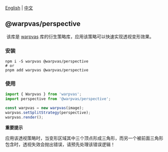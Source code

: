 [English](README.md) | [中文](README.cn.md)

## @warpvas/perspective

​	该库是 [warpvas](https://github.com/huanjinliu/warpvas) 库的衍生策略库，应用该策略可以快速实现透视变形效果。

### 安装

```shell
npm i -S warpvas @warpvas/perspective
# or
pnpm add warpvas @warpvas/perspective
```

### 使用

```typescript
import { Warpvas } from 'warpvas';
import perspective from '@warpvas/perspective';

const warpvas = new warpvas(image);
warpvas.setSplitStrategy(perspective);
warpvas.render();
```

**重要提示**

​		应用该透视策略时，当变形区域其中三个顶点形成三角形，而另一个被前面三角形包含时，透视失效会抛出错误，请预先处理该错误逻辑！
